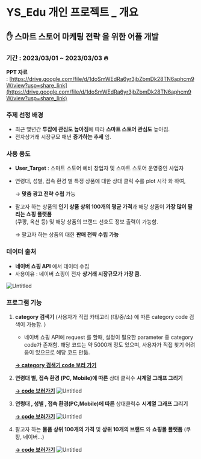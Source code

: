 # YS_Edu 개인 프로젝트 _ 개요

## ✋ 스마트 스토어 마케팅 전략 을 위한 어플 개발

### 기간 : 2023/03/01 ~ 2023/03/03 :fire:

**PPT 자료** : [https://drive.google.com/file/d/1doSmWEdRa6yr3jbZbmDk28TN6aphcm9W/view?usp=share_link](https://drive.google.com/file/d/1doSmWEdRa6yr3jbZbmDk28TN6aphcm9W/view?usp=share_link)

### 주제 선정 배경

- 최근 몇년간 **투잡에 관심도 높아짐**에 따라 **스마트 스토어 관심도** 높아짐.
- 전자상거래 시장규모 매년 **증가하는 추세** 임.

### 사용 용도

- **User_Target** : 스마트 스토어 예비 창업자 및 스마트 스토어 운영중인 사업자  

- 연령대, 성별, 접속 환경 별 특정 상품에 대한 상대 클릭 수를 plot 시각 화 하여,

    → **맞춤 광고 전략 수립** 가능
      
- 팔고자 하는 상품의 **인기 상품 상위 100개의 평균 가격**과 해당 상품이 **가장 많이 팔리는 쇼핑 플랫폼**  
  (쿠팡, 옥션 등) 및 해당 상품의 브랜드 선호도 정보 출력이 가능함.

    → 팔고자 하는 상품의 대한 **판매 전략 수립 가능**

### 데이터 출처

- **네이버 쇼핑 API** 에서 데이터 수집
- 사용이유 : 네이버 쇼핑이 전자 **상거래 시장규모가 가장 큼.**

![Untitled](https://github.com/Kwanghyun97/YSedu_personal_Project/blob/main/dataplot.png)

### 프로그램 기능

1. **category 검색기** (사용자가 직접 카테고리 (대/중/소) 에 따른 category code 검색이 가능함. )
   - 네이버 쇼핑 API에 request 를 할때, 설정이 필요한 parameter 중 category code가 존재함. 해당 코드는 약 5000개 정도 있으며, 사용자가 직접 찾기 어려움이 있으므로 해당 코드 만듦.
    
    [**→ category 검색기 code 보러 가기**](https://github.com/Kwanghyun97/YSedu_personal_Project/blob/main/category_dictionary.py)
    

2. **연령대 별, 접속 환경 (PC, Mobile)에 따른** 상대 클릭수 **시계열 그래프 그리기**
    
      [**→ code 보러가기**](https://github.com/Kwanghyun97/YSedu_personal_Project/blob/main/plot_relative_clicks.py)
      ![Untitled](https://github.com/Kwanghyun97/YSedu_personal_Project/blob/main/%EC%9E%90%EB%8F%99%EC%9A%B0%EC%82%B0_pc_mo_relative_clicks.png)

   

3. **연령대 , 성별 , 접속 환경(PC,Mobile)에 따른** 상대클릭수 **시계열 그래프 그리기**

      [**→ code 보러가기**](https://github.com/Kwanghyun97/YSedu_personal_Project/blob/main/plot_relative_clicks_2.py)
      ![Untitled](https://github.com/Kwanghyun97/YSedu_personal_Project/blob/main/%EC%9E%90%EB%8F%99%EC%9A%B0%EC%82%B0_gender_relative_clicks.png)      

4. 팔고자 하는 **물품 상위 100개의 가격** 및 **상위 10개의 브랜드** 와 **쇼핑몰 플랫폼** (쿠팡, 네이버...)

      [**→ code 보러가기**](https://github.com/Kwanghyun97/YSedu_personal_Project/blob/main/get_shop_info.py) 
      ![Untitled](https://github.com/Kwanghyun97/YSedu_personal_Project/blob/main/get_shop_info.png)
      